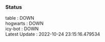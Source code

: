 ### Status


table : DOWN  
hogwarts : DOWN  
icy-bot : DOWN  
Latest Update : 2022-10-24 23:15:16.479534
